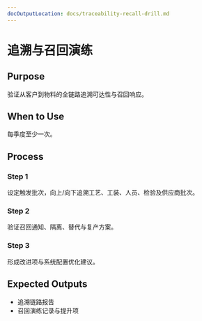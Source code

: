 ```yaml
---
docOutputLocation: docs/traceability-recall-drill.md
---
```


# 追溯与召回演练

## Purpose

验证从客户到物料的全链路追溯可达性与召回响应。

## When to Use

每季度至少一次。

## Process

### Step 1

设定触发批次，向上/向下追溯工艺、工装、人员、检验及供应商批次。

### Step 2

验证召回通知、隔离、替代与复产方案。

### Step 3

形成改进项与系统配置优化建议。

## Expected Outputs

- 追溯链路报告
- 召回演练记录与提升项

